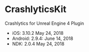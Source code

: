 # CrashlyticsKit

Crashlytics for Unreal Engine 4 Plugin

* iOS: 3.10.2 May 24, 2018
* Android: 2.9.4: June 14, 2018
* NDK: 2.0.4 May 24, 2018

